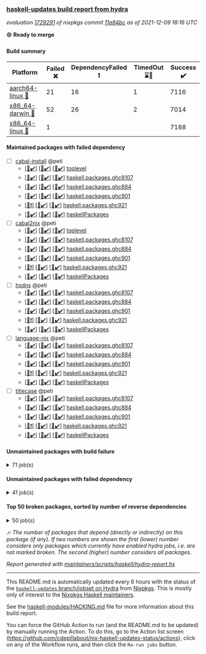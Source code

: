 ### [haskell-updates build report from hydra](https://hydra.nixos.org/jobset/nixpkgs/haskell-updates)
*evaluation [1729291](https://hydra.nixos.org/eval/1729291) of nixpkgs commit [11a84bc](https://github.com/NixOS/nixpkgs/commits/11a84bc3c4348dc36ebc1b2323efa68a76bbf280) as of 2021-12-09 18:16 UTC*

:green_circle: **Ready to merge**

#### Build summary

 | Platform | Failed :x: | DependencyFailed :heavy_exclamation_mark: | TimedOut :hourglass::no_entry_sign: | Success :heavy_check_mark: | 
 | --- | --- | --- | --- | --- | 
 | [aarch64-linux :iphone:](https://hydra.nixos.org/eval/1729291?filter=.aarch64-linux) | 21 | 16 | 1 | 7116 | 
 | [x86_64-darwin :apple:](https://hydra.nixos.org/eval/1729291?filter=.x86_64-darwin) | 52 | 26 | 2 | 7014 | 
 | [x86_64-linux :penguin:](https://hydra.nixos.org/eval/1729291?filter=.x86_64-linux) | 1 |  |  | 7188 | 
#### Maintained packages with failed dependency
- [ ] [cabal-install](https://hydra.nixos.org/eval/1729291?filter=cabal-install) @peti
  - [[:iphone::heavy_check_mark:]](https://hydra.nixos.org/build/160444227) [[:apple::heavy_check_mark:]](https://hydra.nixos.org/build/160448434) [[:penguin::heavy_check_mark:]](https://hydra.nixos.org/build/160441986) [toplevel](https://hydra.nixos.org/eval/1729291?filter=cabal-install)
  - [[:iphone::heavy_check_mark:]](https://hydra.nixos.org/build/160443778) [[:apple::heavy_check_mark:]](https://hydra.nixos.org/build/160454981) [[:penguin::heavy_check_mark:]](https://hydra.nixos.org/build/160440643) [haskell.packages.ghc8107](https://hydra.nixos.org/eval/1729291?filter=haskell.packages.ghc8107.cabal-install)
  - [[:iphone::heavy_check_mark:]](https://hydra.nixos.org/build/160443154) [[:apple::heavy_check_mark:]](https://hydra.nixos.org/build/160447881) [[:penguin::heavy_check_mark:]](https://hydra.nixos.org/build/160442234) [haskell.packages.ghc884](https://hydra.nixos.org/eval/1729291?filter=haskell.packages.ghc884.cabal-install)
  - [[:iphone::heavy_check_mark:]](https://hydra.nixos.org/build/160443457) [[:apple::heavy_check_mark:]](https://hydra.nixos.org/build/160445426) [[:penguin::heavy_check_mark:]](https://hydra.nixos.org/build/160442432) [haskell.packages.ghc901](https://hydra.nixos.org/eval/1729291?filter=haskell.packages.ghc901.cabal-install)
  - [[:iphone::heavy_exclamation_mark:]](https://hydra.nixos.org/build/160707752) [[:apple::heavy_check_mark:]](https://hydra.nixos.org/build/160707750) [[:penguin::heavy_check_mark:]](https://hydra.nixos.org/build/160707755) [haskell.packages.ghc921](https://hydra.nixos.org/eval/1729291?filter=haskell.packages.ghc921.cabal-install)
  - [[:iphone::heavy_check_mark:]](https://hydra.nixos.org/build/160444585) [[:apple::heavy_check_mark:]](https://hydra.nixos.org/build/160455144) [[:penguin::heavy_check_mark:]](https://hydra.nixos.org/build/160444219) [haskellPackages](https://hydra.nixos.org/eval/1729291?filter=haskellPackages.cabal-install)
- [ ] [cabal2nix](https://hydra.nixos.org/eval/1729291?filter=cabal2nix) @peti
  - [[:iphone::heavy_check_mark:]](https://hydra.nixos.org/build/160438568) [[:apple::heavy_check_mark:]](https://hydra.nixos.org/build/160444282) [[:penguin::heavy_check_mark:]](https://hydra.nixos.org/build/160445101) [toplevel](https://hydra.nixos.org/eval/1729291?filter=cabal2nix)
  - [[:iphone::heavy_check_mark:]](https://hydra.nixos.org/build/160440493) [[:apple::heavy_check_mark:]](https://hydra.nixos.org/build/160436674) [[:penguin::heavy_check_mark:]](https://hydra.nixos.org/build/160441731) [haskell.packages.ghc8107](https://hydra.nixos.org/eval/1729291?filter=haskell.packages.ghc8107.cabal2nix)
  - [[:iphone::heavy_check_mark:]](https://hydra.nixos.org/build/160441218) [[:apple::heavy_check_mark:]](https://hydra.nixos.org/build/160452691) [[:penguin::heavy_check_mark:]](https://hydra.nixos.org/build/160438618) [haskell.packages.ghc884](https://hydra.nixos.org/eval/1729291?filter=haskell.packages.ghc884.cabal2nix)
  - [[:iphone::heavy_check_mark:]](https://hydra.nixos.org/build/160445300) [[:apple::heavy_check_mark:]](https://hydra.nixos.org/build/160437440) [[:penguin::heavy_check_mark:]](https://hydra.nixos.org/build/160437811) [haskell.packages.ghc901](https://hydra.nixos.org/eval/1729291?filter=haskell.packages.ghc901.cabal2nix)
  - [[:iphone::heavy_exclamation_mark:]](https://hydra.nixos.org/build/160841326) [[:apple::heavy_check_mark:]](https://hydra.nixos.org/build/160841327) [[:penguin::heavy_check_mark:]](https://hydra.nixos.org/build/160841323) [haskell.packages.ghc921](https://hydra.nixos.org/eval/1729291?filter=haskell.packages.ghc921.cabal2nix)
  - [[:iphone::heavy_check_mark:]](https://hydra.nixos.org/build/160454851) [[:apple::heavy_check_mark:]](https://hydra.nixos.org/build/160452227) [[:penguin::heavy_check_mark:]](https://hydra.nixos.org/build/160444773) [haskellPackages](https://hydra.nixos.org/eval/1729291?filter=haskellPackages.cabal2nix)
- [ ] [hsdns](https://hydra.nixos.org/eval/1729291?filter=hsdns) @peti
  - [[:iphone::heavy_check_mark:]](https://hydra.nixos.org/build/160445928) [[:apple::heavy_check_mark:]](https://hydra.nixos.org/build/160447151) [[:penguin::heavy_check_mark:]](https://hydra.nixos.org/build/160452154) [haskell.packages.ghc8107](https://hydra.nixos.org/eval/1729291?filter=haskell.packages.ghc8107.hsdns)
  - [[:iphone::heavy_check_mark:]](https://hydra.nixos.org/build/160444002) [[:apple::heavy_check_mark:]](https://hydra.nixos.org/build/160445446) [[:penguin::heavy_check_mark:]](https://hydra.nixos.org/build/160448296) [haskell.packages.ghc884](https://hydra.nixos.org/eval/1729291?filter=haskell.packages.ghc884.hsdns)
  - [[:iphone::heavy_check_mark:]](https://hydra.nixos.org/build/160457080) [[:apple::heavy_check_mark:]](https://hydra.nixos.org/build/160453520) [[:penguin::heavy_check_mark:]](https://hydra.nixos.org/build/160440975) [haskell.packages.ghc901](https://hydra.nixos.org/eval/1729291?filter=haskell.packages.ghc901.hsdns)
  - [[:iphone::heavy_exclamation_mark:]](https://hydra.nixos.org/build/160450041) [[:apple::heavy_check_mark:]](https://hydra.nixos.org/build/160444127) [[:penguin::heavy_check_mark:]](https://hydra.nixos.org/build/160444167) [haskell.packages.ghc921](https://hydra.nixos.org/eval/1729291?filter=haskell.packages.ghc921.hsdns)
  - [[:iphone::heavy_check_mark:]](https://hydra.nixos.org/build/160453268) [[:apple::heavy_check_mark:]](https://hydra.nixos.org/build/160452760) [[:penguin::heavy_check_mark:]](https://hydra.nixos.org/build/160436298) [haskellPackages](https://hydra.nixos.org/eval/1729291?filter=haskellPackages.hsdns)
- [ ] [language-nix](https://hydra.nixos.org/eval/1729291?filter=language-nix) @peti
  - [[:iphone::heavy_check_mark:]](https://hydra.nixos.org/build/160444197) [[:apple::heavy_check_mark:]](https://hydra.nixos.org/build/160457132) [[:penguin::heavy_check_mark:]](https://hydra.nixos.org/build/160449953) [haskell.packages.ghc8107](https://hydra.nixos.org/eval/1729291?filter=haskell.packages.ghc8107.language-nix)
  - [[:iphone::heavy_check_mark:]](https://hydra.nixos.org/build/160443818) [[:apple::heavy_check_mark:]](https://hydra.nixos.org/build/160455351) [[:penguin::heavy_check_mark:]](https://hydra.nixos.org/build/160451798) [haskell.packages.ghc884](https://hydra.nixos.org/eval/1729291?filter=haskell.packages.ghc884.language-nix)
  - [[:iphone::heavy_check_mark:]](https://hydra.nixos.org/build/160442301) [[:apple::heavy_check_mark:]](https://hydra.nixos.org/build/160443330) [[:penguin::heavy_check_mark:]](https://hydra.nixos.org/build/160445084) [haskell.packages.ghc901](https://hydra.nixos.org/eval/1729291?filter=haskell.packages.ghc901.language-nix)
  - [[:iphone::heavy_exclamation_mark:]](https://hydra.nixos.org/build/160758059) [[:apple::heavy_check_mark:]](https://hydra.nixos.org/build/160758068) [[:penguin::heavy_check_mark:]](https://hydra.nixos.org/build/160758055) [haskell.packages.ghc921](https://hydra.nixos.org/eval/1729291?filter=haskell.packages.ghc921.language-nix)
  - [[:iphone::heavy_check_mark:]](https://hydra.nixos.org/build/160446289) [[:apple::heavy_check_mark:]](https://hydra.nixos.org/build/160435670) [[:penguin::heavy_check_mark:]](https://hydra.nixos.org/build/160445023) [haskellPackages](https://hydra.nixos.org/eval/1729291?filter=haskellPackages.language-nix)
- [ ] [titlecase](https://hydra.nixos.org/eval/1729291?filter=titlecase) @peti
  - [[:iphone::heavy_check_mark:]](https://hydra.nixos.org/build/160437766) [[:apple::heavy_check_mark:]](https://hydra.nixos.org/build/160436845) [[:penguin::heavy_check_mark:]](https://hydra.nixos.org/build/160453740) [haskell.packages.ghc8107](https://hydra.nixos.org/eval/1729291?filter=haskell.packages.ghc8107.titlecase)
  - [[:iphone::heavy_check_mark:]](https://hydra.nixos.org/build/160448969) [[:apple::heavy_check_mark:]](https://hydra.nixos.org/build/160446339) [[:penguin::heavy_check_mark:]](https://hydra.nixos.org/build/160439450) [haskell.packages.ghc884](https://hydra.nixos.org/eval/1729291?filter=haskell.packages.ghc884.titlecase)
  - [[:iphone::heavy_check_mark:]](https://hydra.nixos.org/build/160452446) [[:apple::heavy_check_mark:]](https://hydra.nixos.org/build/160439364) [[:penguin::heavy_check_mark:]](https://hydra.nixos.org/build/160446378) [haskell.packages.ghc901](https://hydra.nixos.org/eval/1729291?filter=haskell.packages.ghc901.titlecase)
  - [[:iphone::heavy_exclamation_mark:]](https://hydra.nixos.org/build/160453934) [[:apple::heavy_check_mark:]](https://hydra.nixos.org/build/160437434) [[:penguin::heavy_check_mark:]](https://hydra.nixos.org/build/160445155) [haskell.packages.ghc921](https://hydra.nixos.org/eval/1729291?filter=haskell.packages.ghc921.titlecase)
  - [[:iphone::heavy_check_mark:]](https://hydra.nixos.org/build/160449589) [[:apple::heavy_check_mark:]](https://hydra.nixos.org/build/160435610) [[:penguin::heavy_check_mark:]](https://hydra.nixos.org/build/160449551) [haskellPackages](https://hydra.nixos.org/eval/1729291?filter=haskellPackages.titlecase)
#### Unmaintained packages with build failure
<details><summary>71 job(s) </summary>

- [ ] [[:iphone::heavy_check_mark:]](https://hydra.nixos.org/build/160451695) [[:apple::x:]](https://hydra.nixos.org/build/160448405) [[:penguin::heavy_check_mark:]](https://hydra.nixos.org/build/160447370) [haskellPackages.sdp](https://hydra.nixos.org/eval/1729291?filter=haskellPackages.sdp)  :arrow_heading_up: 9 | 9
- [ ] [[:iphone::heavy_check_mark:]](https://hydra.nixos.org/build/160444791) [[:apple::x:]](https://hydra.nixos.org/build/160439292) [[:penguin::heavy_check_mark:]](https://hydra.nixos.org/build/160437498) [haskellPackages.thyme](https://hydra.nixos.org/eval/1729291?filter=haskellPackages.thyme)  :arrow_heading_up: 6 | 15
- [ ] [[:iphone::x:]](https://hydra.nixos.org/build/160452801) [[:apple::heavy_check_mark:]](https://hydra.nixos.org/build/160439013) [[:penguin::heavy_check_mark:]](https://hydra.nixos.org/build/160436279) [haskellPackages.libBF](https://hydra.nixos.org/eval/1729291?filter=haskellPackages.libBF)  :arrow_heading_up: 4 | 20
- [ ] [[:iphone::heavy_check_mark:]](https://hydra.nixos.org/build/160973361) [[:apple::x:]](https://hydra.nixos.org/build/160972042) [[:penguin::heavy_check_mark:]](https://hydra.nixos.org/build/160971534) [haskellPackages.exinst](https://hydra.nixos.org/eval/1729291?filter=haskellPackages.exinst)  :arrow_heading_up: 4 | 6
- [ ] [[:iphone::heavy_check_mark:]](https://hydra.nixos.org/build/160973428) [[:apple::x:]](https://hydra.nixos.org/build/160971657) [[:penguin::heavy_check_mark:]](https://hydra.nixos.org/build/160970874) [haskellPackages.nri-observability](https://hydra.nixos.org/eval/1729291?filter=haskellPackages.nri-observability)  :arrow_heading_up: 3 | 5
- [ ] [[:iphone::x:]](https://hydra.nixos.org/build/160455616) [[:apple::heavy_check_mark:]](https://hydra.nixos.org/build/160449645) [[:penguin::heavy_check_mark:]](https://hydra.nixos.org/build/160439430) [haskellPackages.ptr-poker](https://hydra.nixos.org/eval/1729291?filter=haskellPackages.ptr-poker)  :arrow_heading_up: 3 | 4
- [ ] [[:iphone::x:]](https://hydra.nixos.org/build/160448126) [[:apple::heavy_check_mark:]](https://hydra.nixos.org/build/160451711) [[:penguin::heavy_check_mark:]](https://hydra.nixos.org/build/160444202) [haskellPackages.long-double](https://hydra.nixos.org/eval/1729291?filter=haskellPackages.long-double)  :arrow_heading_up: 2 | 2
- [ ] [[:iphone::x:]](https://hydra.nixos.org/build/160457155) [[:apple::heavy_check_mark:]](https://hydra.nixos.org/build/160447471) [[:penguin::heavy_check_mark:]](https://hydra.nixos.org/build/160453021) [haskellPackages.OrderedBits](https://hydra.nixos.org/eval/1729291?filter=haskellPackages.OrderedBits)  :arrow_heading_up: 1 | 36
- [ ] [[:iphone::x:]](https://hydra.nixos.org/build/160971658) [[:apple::heavy_check_mark:]](https://hydra.nixos.org/build/160971637) [[:penguin::heavy_check_mark:]](https://hydra.nixos.org/build/160970813) [haskellPackages.type-natural](https://hydra.nixos.org/eval/1729291?filter=haskellPackages.type-natural)  :arrow_heading_up: 1 | 4
- [ ] [[:iphone::x:]](https://hydra.nixos.org/build/160442462) [[:apple::x:]](https://hydra.nixos.org/build/160443828) [[:penguin::heavy_check_mark:]](https://hydra.nixos.org/build/160443528) [haskellPackages.easytensor](https://hydra.nixos.org/eval/1729291?filter=haskellPackages.easytensor)  :arrow_heading_up: 1 | 1
- [ ] [[:iphone::heavy_check_mark:]](https://hydra.nixos.org/build/160438523) [[:apple::x:]](https://hydra.nixos.org/build/160452506) [[:penguin::heavy_check_mark:]](https://hydra.nixos.org/build/160436678) [haskellPackages.gi-gdkx11](https://hydra.nixos.org/eval/1729291?filter=haskellPackages.gi-gdkx11)  :arrow_heading_up: 1 | 1
- [ ] [[:iphone::heavy_check_mark:]](https://hydra.nixos.org/build/160448163) [[:apple::x:]](https://hydra.nixos.org/build/160437057) [[:penguin::heavy_check_mark:]](https://hydra.nixos.org/build/160452899) [haskellPackages.keep-alive](https://hydra.nixos.org/eval/1729291?filter=haskellPackages.keep-alive)  :arrow_heading_up: 1 | 1
- [ ] [[:iphone::heavy_check_mark:]](https://hydra.nixos.org/build/160453043) [[:apple::x:]](https://hydra.nixos.org/build/160449027) [[:penguin::heavy_check_mark:]](https://hydra.nixos.org/build/160446913) [haskellPackages.loc](https://hydra.nixos.org/eval/1729291?filter=haskellPackages.loc)  :arrow_heading_up: 1 | 1
- [ ] [[:iphone::x:]](https://hydra.nixos.org/build/160453257) [[:apple::heavy_check_mark:]](https://hydra.nixos.org/build/160447564) [[:penguin::heavy_check_mark:]](https://hydra.nixos.org/build/160451962) [haskellPackages.nlopt-haskell](https://hydra.nixos.org/eval/1729291?filter=haskellPackages.nlopt-haskell)  :arrow_heading_up: 1 | 1
- [ ] [[:iphone::heavy_check_mark:]](https://hydra.nixos.org/build/160454504) [[:apple::x:]](https://hydra.nixos.org/build/160443398) [[:penguin::heavy_check_mark:]](https://hydra.nixos.org/build/160436651) [haskellPackages.opencv](https://hydra.nixos.org/eval/1729291?filter=haskellPackages.opencv)  :arrow_heading_up: 1 | 1
- [ ] [[:iphone::x:]](https://hydra.nixos.org/build/160448013) [[:apple::heavy_check_mark:]](https://hydra.nixos.org/build/160438602) [[:penguin::heavy_check_mark:]](https://hydra.nixos.org/build/160449591) [haskellPackages.unicode-properties](https://hydra.nixos.org/eval/1729291?filter=haskellPackages.unicode-properties)  :arrow_heading_up: 1 | 1
- [ ] [[:iphone::x:]](https://hydra.nixos.org/build/160442826) [[:apple::heavy_check_mark:]](https://hydra.nixos.org/build/160451470) [[:penguin::heavy_check_mark:]](https://hydra.nixos.org/build/160440611) [haskellPackages.accelerate-llvm](https://hydra.nixos.org/eval/1729291?filter=haskellPackages.accelerate-llvm)  :arrow_heading_up: 0 | 8
- [ ] [[:iphone::x:]](https://hydra.nixos.org/build/160437233) [[:apple::heavy_check_mark:]](https://hydra.nixos.org/build/160455941) [[:penguin::heavy_check_mark:]](https://hydra.nixos.org/build/160449533) [haskellPackages.freetype2](https://hydra.nixos.org/eval/1729291?filter=haskellPackages.freetype2)  :arrow_heading_up: 0 | 7
- [ ] [[:iphone::heavy_check_mark:]](https://hydra.nixos.org/build/160452587) [[:apple::x:]](https://hydra.nixos.org/build/160439015) [[:penguin::heavy_check_mark:]](https://hydra.nixos.org/build/160441762) [haskellPackages.pipes-zlib](https://hydra.nixos.org/eval/1729291?filter=haskellPackages.pipes-zlib)  :arrow_heading_up: 0 | 6
- [ ] [[:iphone::heavy_check_mark:]](https://hydra.nixos.org/build/160450166) [[:apple::x:]](https://hydra.nixos.org/build/160442283) [[:penguin::heavy_check_mark:]](https://hydra.nixos.org/build/160453763) [haskellPackages.hmidi](https://hydra.nixos.org/eval/1729291?filter=haskellPackages.hmidi)  :arrow_heading_up: 0 | 4
- [ ] [[:iphone::heavy_check_mark:]](https://hydra.nixos.org/build/160450300) [[:apple::x:]](https://hydra.nixos.org/build/160437505) [[:penguin::heavy_check_mark:]](https://hydra.nixos.org/build/160446616) [haskellPackages.zip](https://hydra.nixos.org/eval/1729291?filter=haskellPackages.zip)  :arrow_heading_up: 0 | 4
- [ ] [[:iphone::x:]](https://hydra.nixos.org/build/160448165) [[:apple::heavy_check_mark:]](https://hydra.nixos.org/build/160453018) [[:penguin::heavy_check_mark:]](https://hydra.nixos.org/build/160436100) [haskellPackages.cdar-mBound](https://hydra.nixos.org/eval/1729291?filter=haskellPackages.cdar-mBound)  :arrow_heading_up: 0 | 2
- [ ] [[:iphone::heavy_check_mark:]](https://hydra.nixos.org/build/160451484) [[:apple::x:]](https://hydra.nixos.org/build/160456974) [[:penguin::heavy_check_mark:]](https://hydra.nixos.org/build/160456354) [haskellPackages.posix-socket](https://hydra.nixos.org/eval/1729291?filter=haskellPackages.posix-socket)  :arrow_heading_up: 0 | 2
- [ ] [[:iphone::x:]](https://hydra.nixos.org/build/160971804) [[:apple::heavy_check_mark:]](https://hydra.nixos.org/build/160971580) [[:penguin::heavy_check_mark:]](https://hydra.nixos.org/build/160971522) [haskellPackages.quic](https://hydra.nixos.org/eval/1729291?filter=haskellPackages.quic)  :arrow_heading_up: 0 | 2
- [ ] [[:iphone::x:]](https://hydra.nixos.org/build/161095851) [[:apple::x:]](https://hydra.nixos.org/build/161095777) [[:penguin::x:]](https://hydra.nixos.org/build/161095845) [haskellPackages.aeson-value-parser](https://hydra.nixos.org/eval/1729291?filter=haskellPackages.aeson-value-parser)  :arrow_heading_up: 0 | 1
- [ ] [[:iphone::heavy_check_mark:]](https://hydra.nixos.org/build/160972686) [[:apple::x:]](https://hydra.nixos.org/build/160971892) [[:penguin::heavy_check_mark:]](https://hydra.nixos.org/build/160971911) [haskellPackages.hamid](https://hydra.nixos.org/eval/1729291?filter=haskellPackages.hamid)  :arrow_heading_up: 0 | 1
- [ ] [[:iphone::heavy_check_mark:]](https://hydra.nixos.org/build/160452849) [[:apple::x:]](https://hydra.nixos.org/build/160454160) [[:penguin::heavy_check_mark:]](https://hydra.nixos.org/build/160440199) [haskellPackages.hmatrix-morpheus](https://hydra.nixos.org/eval/1729291?filter=haskellPackages.hmatrix-morpheus)  :arrow_heading_up: 0 | 1
- [ ] [[:iphone::heavy_check_mark:]](https://hydra.nixos.org/build/160442877) [[:apple::x:]](https://hydra.nixos.org/build/160452654) [[:penguin::heavy_check_mark:]](https://hydra.nixos.org/build/160445961) [haskellPackages.huckleberry](https://hydra.nixos.org/eval/1729291?filter=haskellPackages.huckleberry)  :arrow_heading_up: 0 | 1
- [ ] [[:iphone::x:]](https://hydra.nixos.org/build/160456686) [[:apple::heavy_check_mark:]](https://hydra.nixos.org/build/160440055) [[:penguin::heavy_check_mark:]](https://hydra.nixos.org/build/160447009) [haskellPackages.picosat](https://hydra.nixos.org/eval/1729291?filter=haskellPackages.picosat)  :arrow_heading_up: 0 | 1
- [ ] [[:iphone::heavy_check_mark:]](https://hydra.nixos.org/build/160435978) [[:apple::x:]](https://hydra.nixos.org/build/160456659) [[:penguin::heavy_check_mark:]](https://hydra.nixos.org/build/160455939) [haskellPackages.select](https://hydra.nixos.org/eval/1729291?filter=haskellPackages.select)  :arrow_heading_up: 0 | 1
- [ ] [[:iphone::heavy_check_mark:]](https://hydra.nixos.org/build/160443384) [[:apple::x:]](https://hydra.nixos.org/build/160454943) [[:penguin::heavy_check_mark:]](https://hydra.nixos.org/build/160455133) [haskellPackages.sysinfo](https://hydra.nixos.org/eval/1729291?filter=haskellPackages.sysinfo)  :arrow_heading_up: 0 | 1
- [ ] [[:iphone::heavy_check_mark:]](https://hydra.nixos.org/build/160436031) [[:apple::x:]](https://hydra.nixos.org/build/160453326) [[:penguin::heavy_check_mark:]](https://hydra.nixos.org/build/160451749) [haskellPackages.FractalArt](https://hydra.nixos.org/eval/1729291?filter=haskellPackages.FractalArt) 
- [ ] [[:iphone::x:]](https://hydra.nixos.org/build/160456993) [[:apple::heavy_check_mark:]](https://hydra.nixos.org/build/160445303) [[:penguin::heavy_check_mark:]](https://hydra.nixos.org/build/160444768) [haskellPackages.HsASA](https://hydra.nixos.org/eval/1729291?filter=haskellPackages.HsASA) 
- [ ] [[:iphone::heavy_check_mark:]](https://hydra.nixos.org/build/160438632) [[:apple::x:]](https://hydra.nixos.org/build/160447656) [[:penguin::heavy_check_mark:]](https://hydra.nixos.org/build/160454633) [haskellPackages.chiphunk](https://hydra.nixos.org/eval/1729291?filter=haskellPackages.chiphunk) 
- [ ] [[:iphone::heavy_check_mark:]](https://hydra.nixos.org/build/160447613) [[:apple::x:]](https://hydra.nixos.org/build/160436808) [[:penguin::heavy_check_mark:]](https://hydra.nixos.org/build/160452859) [haskellPackages.discount](https://hydra.nixos.org/eval/1729291?filter=haskellPackages.discount) 
- [ ] [[:iphone::heavy_check_mark:]](https://hydra.nixos.org/build/160444436) [[:apple::x:]](https://hydra.nixos.org/build/160448564) [[:penguin::heavy_check_mark:]](https://hydra.nixos.org/build/160450470) [haskellPackages.diskhash](https://hydra.nixos.org/eval/1729291?filter=haskellPackages.diskhash) 
- [ ] [[:iphone::heavy_check_mark:]](https://hydra.nixos.org/build/160441221) [[:apple::x:]](https://hydra.nixos.org/build/160440137) [[:penguin::heavy_check_mark:]](https://hydra.nixos.org/build/160448867) [haskellPackages.epub-tools](https://hydra.nixos.org/eval/1729291?filter=haskellPackages.epub-tools) 
- [ ] [[:iphone::heavy_check_mark:]](https://hydra.nixos.org/build/160438289) [[:apple::x:]](https://hydra.nixos.org/build/160448937) [[:penguin::heavy_check_mark:]](https://hydra.nixos.org/build/160438105) [haskellPackages.float128](https://hydra.nixos.org/eval/1729291?filter=haskellPackages.float128) 
- [ ] [[:iphone::heavy_check_mark:]](https://hydra.nixos.org/build/160439808) [[:apple::x:]](https://hydra.nixos.org/build/160445636) [[:penguin::heavy_check_mark:]](https://hydra.nixos.org/build/160443664) [haskellPackages.gerrit](https://hydra.nixos.org/eval/1729291?filter=haskellPackages.gerrit) 
- [ ] [[:iphone::x:]](https://hydra.nixos.org/build/160440618) [[:penguin::heavy_check_mark:]](https://hydra.nixos.org/build/160445846) [haskellPackages.gnome-keyring](https://hydra.nixos.org/eval/1729291?filter=haskellPackages.gnome-keyring) 
- [ ] [[:iphone::heavy_check_mark:]](https://hydra.nixos.org/build/160449112) [[:apple::x:]](https://hydra.nixos.org/build/160449979) [[:penguin::heavy_check_mark:]](https://hydra.nixos.org/build/160450713) [haskellPackages.gtk-traymanager](https://hydra.nixos.org/eval/1729291?filter=haskellPackages.gtk-traymanager) 
- [ ] [[:iphone::heavy_check_mark:]](https://hydra.nixos.org/build/160439838) [[:apple::x:]](https://hydra.nixos.org/build/160441480) [[:penguin::heavy_check_mark:]](https://hydra.nixos.org/build/160444226) [haskellPackages.hid](https://hydra.nixos.org/eval/1729291?filter=haskellPackages.hid) 
- [ ] [[:iphone::heavy_check_mark:]](https://hydra.nixos.org/build/160973412) [[:apple::x:]](https://hydra.nixos.org/build/160971569) [[:penguin::heavy_check_mark:]](https://hydra.nixos.org/build/160971813) [haskellPackages.highlight](https://hydra.nixos.org/eval/1729291?filter=haskellPackages.highlight) 
- [ ] [[:iphone::heavy_check_mark:]](https://hydra.nixos.org/build/160441619) [[:apple::x:]](https://hydra.nixos.org/build/160444541) [[:penguin::heavy_check_mark:]](https://hydra.nixos.org/build/160440624) [haskellPackages.hinotify-conduit](https://hydra.nixos.org/eval/1729291?filter=haskellPackages.hinotify-conduit) 
- [ ] [[:iphone::heavy_check_mark:]](https://hydra.nixos.org/build/160451232) [[:apple::x:]](https://hydra.nixos.org/build/160451496) [[:penguin::heavy_check_mark:]](https://hydra.nixos.org/build/160441987) [haskellPackages.hls-rename-plugin](https://hydra.nixos.org/eval/1729291?filter=haskellPackages.hls-rename-plugin) 
- [ ] [[:iphone::x:]](https://hydra.nixos.org/build/160451239) [[:apple::heavy_check_mark:]](https://hydra.nixos.org/build/160440971) [[:penguin::heavy_check_mark:]](https://hydra.nixos.org/build/160443365) [haskellPackages.hq](https://hydra.nixos.org/eval/1729291?filter=haskellPackages.hq) 
- [ ] [[:iphone::heavy_check_mark:]](https://hydra.nixos.org/build/160450474) [[:apple::x:]](https://hydra.nixos.org/build/160455565) [[:penguin::heavy_check_mark:]](https://hydra.nixos.org/build/160439732) [haskellPackages.hs](https://hydra.nixos.org/eval/1729291?filter=haskellPackages.hs) 
- [ ] [[:iphone::heavy_check_mark:]](https://hydra.nixos.org/build/160450547) [[:apple::x:]](https://hydra.nixos.org/build/160444061) [[:penguin::heavy_check_mark:]](https://hydra.nixos.org/build/160447603) [haskellPackages.hsshellscript](https://hydra.nixos.org/eval/1729291?filter=haskellPackages.hsshellscript) 
- [ ] [[:iphone::heavy_check_mark:]](https://hydra.nixos.org/build/160451772) [[:apple::x:]](https://hydra.nixos.org/build/160442259) [[:penguin::heavy_check_mark:]](https://hydra.nixos.org/build/160443901) [haskellPackages.hssourceinfo](https://hydra.nixos.org/eval/1729291?filter=haskellPackages.hssourceinfo) 
- [ ] [[:iphone::heavy_check_mark:]](https://hydra.nixos.org/build/160448910) [[:apple::x:]](https://hydra.nixos.org/build/160451478) [[:penguin::heavy_check_mark:]](https://hydra.nixos.org/build/160443827) [haskellPackages.ipcvar](https://hydra.nixos.org/eval/1729291?filter=haskellPackages.ipcvar) 
- [ ] [[:iphone::heavy_check_mark:]](https://hydra.nixos.org/build/160454018) [[:apple::x:]](https://hydra.nixos.org/build/160437642) [[:penguin::heavy_check_mark:]](https://hydra.nixos.org/build/160440164) [haskellPackages.linux-framebuffer](https://hydra.nixos.org/eval/1729291?filter=haskellPackages.linux-framebuffer) 
- [ ] [[:iphone::heavy_check_mark:]](https://hydra.nixos.org/build/160453936) [[:apple::x:]](https://hydra.nixos.org/build/160437185) [[:penguin::heavy_check_mark:]](https://hydra.nixos.org/build/160445738) [haskellPackages.mediawiki2latex](https://hydra.nixos.org/eval/1729291?filter=haskellPackages.mediawiki2latex) 
- [ ] [[:iphone::heavy_check_mark:]](https://hydra.nixos.org/build/160438718) [[:apple::x:]](https://hydra.nixos.org/build/160445709) [[:penguin::heavy_check_mark:]](https://hydra.nixos.org/build/160441864) [haskellPackages.mercury-api](https://hydra.nixos.org/eval/1729291?filter=haskellPackages.mercury-api) 
- [ ] [[:iphone::heavy_check_mark:]](https://hydra.nixos.org/build/160443304) [[:apple::x:]](https://hydra.nixos.org/build/160440381) [[:penguin::heavy_check_mark:]](https://hydra.nixos.org/build/160440929) [haskellPackages.nano-cryptr](https://hydra.nixos.org/eval/1729291?filter=haskellPackages.nano-cryptr) 
- [ ] [[:iphone::heavy_check_mark:]](https://hydra.nixos.org/build/160972428) [[:apple::x:]](https://hydra.nixos.org/build/160973088) [[:penguin::heavy_check_mark:]](https://hydra.nixos.org/build/160971512) [haskellPackages.persistent-pagination](https://hydra.nixos.org/eval/1729291?filter=haskellPackages.persistent-pagination) 
- [ ] [[:iphone::heavy_check_mark:]](https://hydra.nixos.org/build/160455022) [[:apple::x:]](https://hydra.nixos.org/build/160441458) [[:penguin::heavy_check_mark:]](https://hydra.nixos.org/build/160444285) [haskellPackages.ping-wrapper](https://hydra.nixos.org/eval/1729291?filter=haskellPackages.ping-wrapper) 
- [ ] [[:iphone::x:]](https://hydra.nixos.org/build/160450731) [[:apple::heavy_check_mark:]](https://hydra.nixos.org/build/160437435) [[:penguin::heavy_check_mark:]](https://hydra.nixos.org/build/160437024) [haskellPackages.poker](https://hydra.nixos.org/eval/1729291?filter=haskellPackages.poker) 
- [ ] [[:iphone::heavy_check_mark:]](https://hydra.nixos.org/build/160442276) [[:apple::x:]](https://hydra.nixos.org/build/160446379) [[:penguin::heavy_check_mark:]](https://hydra.nixos.org/build/160451067) [haskellPackages.posix-timer](https://hydra.nixos.org/eval/1729291?filter=haskellPackages.posix-timer) 
- [ ] [[:iphone::heavy_check_mark:]](https://hydra.nixos.org/build/160443661) [[:apple::x:]](https://hydra.nixos.org/build/160444992) [[:penguin::heavy_check_mark:]](https://hydra.nixos.org/build/160440496) [haskellPackages.procex](https://hydra.nixos.org/eval/1729291?filter=haskellPackages.procex) 
- [ ] [[:iphone::heavy_check_mark:]](https://hydra.nixos.org/build/160444963) [[:apple::x:]](https://hydra.nixos.org/build/160439713) [[:penguin::heavy_check_mark:]](https://hydra.nixos.org/build/160443288) [haskellPackages.pthread](https://hydra.nixos.org/eval/1729291?filter=haskellPackages.pthread) 
- [ ] [[:iphone::x:]](https://hydra.nixos.org/build/160447596) [[:apple::heavy_check_mark:]](https://hydra.nixos.org/build/160447064) [[:penguin::heavy_check_mark:]](https://hydra.nixos.org/build/160447489) [haskellPackages.risc386](https://hydra.nixos.org/eval/1729291?filter=haskellPackages.risc386) 
- [ ] [[:iphone::heavy_check_mark:]](https://hydra.nixos.org/build/160972554) [[:apple::x:]](https://hydra.nixos.org/build/160971458) [[:penguin::heavy_check_mark:]](https://hydra.nixos.org/build/160972175) [haskellPackages.sandwich-webdriver](https://hydra.nixos.org/eval/1729291?filter=haskellPackages.sandwich-webdriver) 
- [ ] [[:iphone::heavy_check_mark:]](https://hydra.nixos.org/build/160446213) [[:apple::x:]](https://hydra.nixos.org/build/160451176) [[:penguin::heavy_check_mark:]](https://hydra.nixos.org/build/160451399) [haskellPackages.sfml-audio](https://hydra.nixos.org/eval/1729291?filter=haskellPackages.sfml-audio) 
- [ ] [[:iphone::heavy_check_mark:]](https://hydra.nixos.org/build/160440396) [[:apple::x:]](https://hydra.nixos.org/build/160442649) [[:penguin::heavy_check_mark:]](https://hydra.nixos.org/build/160442404) [haskellPackages.shared-memory](https://hydra.nixos.org/eval/1729291?filter=haskellPackages.shared-memory) 
- [ ] [[:iphone::heavy_check_mark:]](https://hydra.nixos.org/build/160455056) [[:apple::x:]](https://hydra.nixos.org/build/160449657) [[:penguin::heavy_check_mark:]](https://hydra.nixos.org/build/160437421) [haskellPackages.tailfile-hinotify](https://hydra.nixos.org/eval/1729291?filter=haskellPackages.tailfile-hinotify) 
- [ ] [[:iphone::x:]](https://hydra.nixos.org/build/160440331) [[:apple::heavy_check_mark:]](https://hydra.nixos.org/build/160446697) [[:penguin::heavy_check_mark:]](https://hydra.nixos.org/build/160445012) [haskellPackages.wiringPi](https://hydra.nixos.org/eval/1729291?filter=haskellPackages.wiringPi) 
- [ ] [[:iphone::x:]](https://hydra.nixos.org/build/160446040) [[:apple::heavy_check_mark:]](https://hydra.nixos.org/build/160441343) [[:penguin::heavy_check_mark:]](https://hydra.nixos.org/build/160435780) [haskellPackages.x86-64bit](https://hydra.nixos.org/eval/1729291?filter=haskellPackages.x86-64bit) 
- [ ] [[:iphone::heavy_check_mark:]](https://hydra.nixos.org/build/160450612) [[:apple::x:]](https://hydra.nixos.org/build/160449704) [[:penguin::heavy_check_mark:]](https://hydra.nixos.org/build/160441783) [haskellPackages.xmonad-utils](https://hydra.nixos.org/eval/1729291?filter=haskellPackages.xmonad-utils) 
- [ ] [[:iphone::heavy_check_mark:]](https://hydra.nixos.org/build/160449244) [[:apple::x:]](https://hydra.nixos.org/build/160451183) [[:penguin::heavy_check_mark:]](https://hydra.nixos.org/build/160439938) [haskellPackages.yoga](https://hydra.nixos.org/eval/1729291?filter=haskellPackages.yoga) 
- [ ] [[:iphone::heavy_check_mark:]](https://hydra.nixos.org/build/160440711) [[:apple::x:]](https://hydra.nixos.org/build/160454637) [[:penguin::heavy_check_mark:]](https://hydra.nixos.org/build/160441299) [haskellPackages.zot](https://hydra.nixos.org/eval/1729291?filter=haskellPackages.zot) 
- [ ] [[:iphone::heavy_check_mark:]](https://hydra.nixos.org/build/160439908) [[:apple::x:]](https://hydra.nixos.org/build/160436448) [[:penguin::heavy_check_mark:]](https://hydra.nixos.org/build/160453468) [haskellPackages.zxcvbn-c](https://hydra.nixos.org/eval/1729291?filter=haskellPackages.zxcvbn-c) 
</details>

#### Unmaintained packages with failed dependency
<details><summary>41 job(s) </summary>

- [ ] [[:iphone::heavy_exclamation_mark:]](https://hydra.nixos.org/build/160436901) [[:apple::heavy_check_mark:]](https://hydra.nixos.org/build/160437166) [[:penguin::heavy_check_mark:]](https://hydra.nixos.org/build/160443953) [haskellPackages.jsonifier](https://hydra.nixos.org/eval/1729291?filter=haskellPackages.jsonifier)  :arrow_heading_up: 2 | 2
- [ ] [[:iphone::heavy_check_mark:]](https://hydra.nixos.org/build/160453873) [[:apple::heavy_exclamation_mark:]](https://hydra.nixos.org/build/160450312) [[:penguin::heavy_check_mark:]](https://hydra.nixos.org/build/160453718) [haskellPackages.sdp-io](https://hydra.nixos.org/eval/1729291?filter=haskellPackages.sdp-io)  :arrow_heading_up: 2 | 2
- [ ] [[:iphone::heavy_check_mark:]](https://hydra.nixos.org/build/160972987) [[:apple::heavy_exclamation_mark:]](https://hydra.nixos.org/build/160970971) [[:penguin::heavy_check_mark:]](https://hydra.nixos.org/build/160971931) [haskellPackages.nri-redis](https://hydra.nixos.org/eval/1729291?filter=haskellPackages.nri-redis)  :arrow_heading_up: 1 | 1
- [ ] [[:iphone::heavy_exclamation_mark:]](https://hydra.nixos.org/build/160970827) [[:apple::heavy_check_mark:]](https://hydra.nixos.org/build/160972127) [[:penguin::heavy_check_mark:]](https://hydra.nixos.org/build/160973451) [haskellPackages.opentelemetry-extra](https://hydra.nixos.org/eval/1729291?filter=haskellPackages.opentelemetry-extra)  :arrow_heading_up: 1 | 1
- [ ] [[:iphone::heavy_check_mark:]](https://hydra.nixos.org/build/160449600) [[:apple::heavy_exclamation_mark:]](https://hydra.nixos.org/build/160441477) [[:penguin::heavy_check_mark:]](https://hydra.nixos.org/build/160448101) [haskellPackages.orgmode-parse](https://hydra.nixos.org/eval/1729291?filter=haskellPackages.orgmode-parse)  :arrow_heading_up: 1 | 1
- [ ] [[:iphone::heavy_check_mark:]](https://hydra.nixos.org/build/160450576) [[:apple::heavy_exclamation_mark:]](https://hydra.nixos.org/build/160451169) [[:penguin::heavy_check_mark:]](https://hydra.nixos.org/build/160444440) [haskellPackages.sdp-hashable](https://hydra.nixos.org/eval/1729291?filter=haskellPackages.sdp-hashable)  :arrow_heading_up: 1 | 1
- [ ] [[:iphone::heavy_exclamation_mark:]](https://hydra.nixos.org/build/160970768) [[:apple::heavy_check_mark:]](https://hydra.nixos.org/build/160971713) [[:penguin::heavy_check_mark:]](https://hydra.nixos.org/build/160970939) [haskellPackages.PrimitiveArray](https://hydra.nixos.org/eval/1729291?filter=haskellPackages.PrimitiveArray)  :arrow_heading_up: 0 | 35
- [ ] [[:iphone::heavy_exclamation_mark:]](https://hydra.nixos.org/build/160971679) [[:apple::heavy_check_mark:]](https://hydra.nixos.org/build/160971147) [[:penguin::heavy_check_mark:]](https://hydra.nixos.org/build/160973465) [haskellPackages.sized](https://hydra.nixos.org/eval/1729291?filter=haskellPackages.sized)  :arrow_heading_up: 0 | 2
- [ ] [[:iphone::heavy_check_mark:]](https://hydra.nixos.org/build/160972398) [[:apple::heavy_exclamation_mark:]](https://hydra.nixos.org/build/160972830) [[:penguin::heavy_check_mark:]](https://hydra.nixos.org/build/160971399) [haskellPackages.keenser](https://hydra.nixos.org/eval/1729291?filter=haskellPackages.keenser)  :arrow_heading_up: 0 | 1
- [ ] [[:iphone::heavy_check_mark:]](https://hydra.nixos.org/build/160972215) [[:apple::heavy_exclamation_mark:]](https://hydra.nixos.org/build/160970836) [[:penguin::heavy_check_mark:]](https://hydra.nixos.org/build/160973222) [haskellPackages.antiope-es](https://hydra.nixos.org/eval/1729291?filter=haskellPackages.antiope-es) 
- [ ] [cabal2nix-unstable](https://hydra.nixos.org/eval/1729291?filter=cabal2nix-unstable) 
  - [[:iphone::heavy_check_mark:]](https://hydra.nixos.org/build/160452699) [[:apple::heavy_check_mark:]](https://hydra.nixos.org/build/160437100) [[:penguin::heavy_check_mark:]](https://hydra.nixos.org/build/160441868) [haskell.packages.ghc8107](https://hydra.nixos.org/eval/1729291?filter=haskell.packages.ghc8107.cabal2nix-unstable)
  - [[:iphone::heavy_check_mark:]](https://hydra.nixos.org/build/160453573) [[:apple::heavy_check_mark:]](https://hydra.nixos.org/build/160449416) [[:penguin::heavy_check_mark:]](https://hydra.nixos.org/build/160454401) [haskell.packages.ghc884](https://hydra.nixos.org/eval/1729291?filter=haskell.packages.ghc884.cabal2nix-unstable)
  - [[:iphone::heavy_check_mark:]](https://hydra.nixos.org/build/160448294) [[:apple::heavy_check_mark:]](https://hydra.nixos.org/build/160447649) [[:penguin::heavy_check_mark:]](https://hydra.nixos.org/build/160447435) [haskell.packages.ghc901](https://hydra.nixos.org/eval/1729291?filter=haskell.packages.ghc901.cabal2nix-unstable)
  - [[:iphone::heavy_exclamation_mark:]](https://hydra.nixos.org/build/160841330) [[:apple::heavy_check_mark:]](https://hydra.nixos.org/build/160841325) [[:penguin::heavy_check_mark:]](https://hydra.nixos.org/build/160841329) [haskell.packages.ghc921](https://hydra.nixos.org/eval/1729291?filter=haskell.packages.ghc921.cabal2nix-unstable)
  - [[:iphone::heavy_check_mark:]](https://hydra.nixos.org/build/160437369) [[:apple::heavy_check_mark:]](https://hydra.nixos.org/build/160442147) [[:penguin::heavy_check_mark:]](https://hydra.nixos.org/build/160450927) [haskellPackages](https://hydra.nixos.org/eval/1729291?filter=haskellPackages.cabal2nix-unstable)
- [ ] [[:iphone::heavy_exclamation_mark:]](https://hydra.nixos.org/build/160450414) [[:apple::heavy_exclamation_mark:]](https://hydra.nixos.org/build/160442758) [[:penguin::heavy_check_mark:]](https://hydra.nixos.org/build/160438574) [haskellPackages.easytensor-vulkan](https://hydra.nixos.org/eval/1729291?filter=haskellPackages.easytensor-vulkan) 
- [ ] [[:iphone::heavy_check_mark:]](https://hydra.nixos.org/build/160971886) [[:apple::heavy_exclamation_mark:]](https://hydra.nixos.org/build/160972100) [[:penguin::heavy_check_mark:]](https://hydra.nixos.org/build/160970846) [haskellPackages.exinst-aeson](https://hydra.nixos.org/eval/1729291?filter=haskellPackages.exinst-aeson) 
- [ ] [[:iphone::heavy_check_mark:]](https://hydra.nixos.org/build/160971656) [[:apple::heavy_exclamation_mark:]](https://hydra.nixos.org/build/160971833) [[:penguin::heavy_check_mark:]](https://hydra.nixos.org/build/160972436) [haskellPackages.exinst-bytes](https://hydra.nixos.org/eval/1729291?filter=haskellPackages.exinst-bytes) 
- [ ] [[:iphone::heavy_check_mark:]](https://hydra.nixos.org/build/160971831) [[:apple::heavy_exclamation_mark:]](https://hydra.nixos.org/build/160971922) [[:penguin::heavy_check_mark:]](https://hydra.nixos.org/build/160972416) [haskellPackages.exinst-cereal](https://hydra.nixos.org/eval/1729291?filter=haskellPackages.exinst-cereal) 
- [ ] [[:iphone::heavy_check_mark:]](https://hydra.nixos.org/build/160971186) [[:apple::heavy_exclamation_mark:]](https://hydra.nixos.org/build/160971708) [[:penguin::heavy_check_mark:]](https://hydra.nixos.org/build/160973023) [haskellPackages.exinst-serialise](https://hydra.nixos.org/eval/1729291?filter=haskellPackages.exinst-serialise) 
- [ ] [[:iphone::heavy_check_mark:]](https://hydra.nixos.org/build/160440939) [[:apple::heavy_exclamation_mark:]](https://hydra.nixos.org/build/160453008) [[:penguin::heavy_check_mark:]](https://hydra.nixos.org/build/160438885) [haskellPackages.fastparser](https://hydra.nixos.org/eval/1729291?filter=haskellPackages.fastparser) 
- [ ] [[:iphone::heavy_exclamation_mark:]](https://hydra.nixos.org/build/160457185) [[:apple::heavy_check_mark:]](https://hydra.nixos.org/build/160440420) [[:penguin::heavy_check_mark:]](https://hydra.nixos.org/build/160443991) [haskellPackages.hmatrix-nlopt](https://hydra.nixos.org/eval/1729291?filter=haskellPackages.hmatrix-nlopt) 
- [ ] [[:iphone::heavy_check_mark:]](https://hydra.nixos.org/build/160973034) [[:apple::heavy_exclamation_mark:]](https://hydra.nixos.org/build/160971929) [[:penguin::heavy_check_mark:]](https://hydra.nixos.org/build/160971152) [haskellPackages.nri-http](https://hydra.nixos.org/eval/1729291?filter=haskellPackages.nri-http) 
- [ ] [[:iphone::heavy_check_mark:]](https://hydra.nixos.org/build/160971613) [[:apple::heavy_exclamation_mark:]](https://hydra.nixos.org/build/160972869) [[:penguin::heavy_check_mark:]](https://hydra.nixos.org/build/160972160) [haskellPackages.nri-test-encoding](https://hydra.nixos.org/eval/1729291?filter=haskellPackages.nri-test-encoding) 
- [ ] [[:iphone::heavy_check_mark:]](https://hydra.nixos.org/build/160447547) [[:apple::heavy_exclamation_mark:]](https://hydra.nixos.org/build/160448440) [[:penguin::heavy_check_mark:]](https://hydra.nixos.org/build/160443745) [haskellPackages.opencv-extra](https://hydra.nixos.org/eval/1729291?filter=haskellPackages.opencv-extra) 
- [ ] [[:iphone::heavy_exclamation_mark:]](https://hydra.nixos.org/build/160972565) [[:apple::heavy_check_mark:]](https://hydra.nixos.org/build/160970958) [[:penguin::heavy_check_mark:]](https://hydra.nixos.org/build/160972612) [haskellPackages.opentelemetry-lightstep](https://hydra.nixos.org/eval/1729291?filter=haskellPackages.opentelemetry-lightstep) 
- [ ] [[:iphone::heavy_check_mark:]](https://hydra.nixos.org/build/160970961) [[:apple::heavy_exclamation_mark:]](https://hydra.nixos.org/build/160971022) [[:penguin::heavy_check_mark:]](https://hydra.nixos.org/build/160971998) [haskellPackages.orgstat](https://hydra.nixos.org/eval/1729291?filter=haskellPackages.orgstat) 
- [ ] [[:iphone::heavy_check_mark:]](https://hydra.nixos.org/build/160452388) [[:apple::heavy_exclamation_mark:]](https://hydra.nixos.org/build/160455535) [[:penguin::heavy_check_mark:]](https://hydra.nixos.org/build/160448627) [haskellPackages.postgresql-replicant](https://hydra.nixos.org/eval/1729291?filter=haskellPackages.postgresql-replicant) 
- [ ] [[:iphone::heavy_exclamation_mark:]](https://hydra.nixos.org/build/160455264) [[:apple::heavy_check_mark:]](https://hydra.nixos.org/build/160445032) [[:penguin::heavy_check_mark:]](https://hydra.nixos.org/build/160444910) [haskellPackages.rounded](https://hydra.nixos.org/eval/1729291?filter=haskellPackages.rounded) 
- [ ] [[:iphone::heavy_exclamation_mark:]](https://hydra.nixos.org/build/160834095) [[:apple::heavy_check_mark:]](https://hydra.nixos.org/build/160834113) [[:penguin::heavy_check_mark:]](https://hydra.nixos.org/build/160834135) [haskellPackages.rounded-hw](https://hydra.nixos.org/eval/1729291?filter=haskellPackages.rounded-hw) 
- [ ] [[:iphone::heavy_check_mark:]](https://hydra.nixos.org/build/160971219) [[:apple::heavy_exclamation_mark:]](https://hydra.nixos.org/build/160970952) [[:penguin::heavy_check_mark:]](https://hydra.nixos.org/build/160972648) [haskellPackages.scan-metadata](https://hydra.nixos.org/eval/1729291?filter=haskellPackages.scan-metadata) 
- [ ] [[:iphone::heavy_check_mark:]](https://hydra.nixos.org/build/160440397) [[:apple::heavy_exclamation_mark:]](https://hydra.nixos.org/build/160450917) [[:penguin::heavy_check_mark:]](https://hydra.nixos.org/build/160447967) [haskellPackages.sdp-binary](https://hydra.nixos.org/eval/1729291?filter=haskellPackages.sdp-binary) 
- [ ] [[:iphone::heavy_check_mark:]](https://hydra.nixos.org/build/160452049) [[:apple::heavy_exclamation_mark:]](https://hydra.nixos.org/build/160452947) [[:penguin::heavy_check_mark:]](https://hydra.nixos.org/build/160443606) [haskellPackages.sdp-deepseq](https://hydra.nixos.org/eval/1729291?filter=haskellPackages.sdp-deepseq) 
- [ ] [[:iphone::heavy_check_mark:]](https://hydra.nixos.org/build/160447665) [[:apple::heavy_exclamation_mark:]](https://hydra.nixos.org/build/160449335) [[:penguin::heavy_check_mark:]](https://hydra.nixos.org/build/160456469) [haskellPackages.sdp-quickcheck](https://hydra.nixos.org/eval/1729291?filter=haskellPackages.sdp-quickcheck) 
- [ ] [[:iphone::heavy_check_mark:]](https://hydra.nixos.org/build/160451505) [[:apple::heavy_exclamation_mark:]](https://hydra.nixos.org/build/160438040) [[:penguin::heavy_check_mark:]](https://hydra.nixos.org/build/160453349) [haskellPackages.sdp4bytestring](https://hydra.nixos.org/eval/1729291?filter=haskellPackages.sdp4bytestring) 
- [ ] [[:iphone::heavy_check_mark:]](https://hydra.nixos.org/build/160448312) [[:apple::heavy_exclamation_mark:]](https://hydra.nixos.org/build/160453383) [[:penguin::heavy_check_mark:]](https://hydra.nixos.org/build/160449890) [haskellPackages.sdp4text](https://hydra.nixos.org/eval/1729291?filter=haskellPackages.sdp4text) 
- [ ] [[:iphone::heavy_check_mark:]](https://hydra.nixos.org/build/160437843) [[:apple::heavy_exclamation_mark:]](https://hydra.nixos.org/build/160438305) [[:penguin::heavy_check_mark:]](https://hydra.nixos.org/build/160447385) [haskellPackages.sdp4unordered](https://hydra.nixos.org/eval/1729291?filter=haskellPackages.sdp4unordered) 
- [ ] [[:iphone::heavy_check_mark:]](https://hydra.nixos.org/build/160435692) [[:apple::heavy_exclamation_mark:]](https://hydra.nixos.org/build/160444268) [[:penguin::heavy_check_mark:]](https://hydra.nixos.org/build/160447767) [haskellPackages.sdp4vector](https://hydra.nixos.org/eval/1729291?filter=haskellPackages.sdp4vector) 
- [ ] [[:iphone::heavy_exclamation_mark:]](https://hydra.nixos.org/build/160451788) [[:apple::heavy_check_mark:]](https://hydra.nixos.org/build/160453694) [[:penguin::heavy_check_mark:]](https://hydra.nixos.org/build/160439350) [haskellPackages.unicode-names](https://hydra.nixos.org/eval/1729291?filter=haskellPackages.unicode-names) 
- [ ] [[:iphone::heavy_check_mark:]](https://hydra.nixos.org/build/160442958) [[:apple::heavy_exclamation_mark:]](https://hydra.nixos.org/build/160454422) [[:penguin::heavy_check_mark:]](https://hydra.nixos.org/build/160448122) [haskellPackages.xbattbar](https://hydra.nixos.org/eval/1729291?filter=haskellPackages.xbattbar) 
</details>

#### Top 50 broken packages, sorted by number of reverse dependencies
<details><summary>50 job(s) </summary>

[haskell98](https://packdeps.haskellers.com/reverse/haskell98) :arrow_heading_up: 153  
[enumerator](https://packdeps.haskellers.com/reverse/enumerator) :arrow_heading_up: 56  
[derive](https://packdeps.haskellers.com/reverse/derive) :arrow_heading_up: 48  
[contiguous](https://packdeps.haskellers.com/reverse/contiguous) :arrow_heading_up: 46  
[MonadCatchIO-transformers](https://packdeps.haskellers.com/reverse/MonadCatchIO-transformers) :arrow_heading_up: 41  
[parseargs](https://packdeps.haskellers.com/reverse/parseargs) :arrow_heading_up: 41  
[bytesmith](https://packdeps.haskellers.com/reverse/bytesmith) :arrow_heading_up: 36  
[data-lens](https://packdeps.haskellers.com/reverse/data-lens) :arrow_heading_up: 33  
[distributed-process](https://packdeps.haskellers.com/reverse/distributed-process) :arrow_heading_up: 30  
[iteratee](https://packdeps.haskellers.com/reverse/iteratee) :arrow_heading_up: 29  
[jmacro](https://packdeps.haskellers.com/reverse/jmacro) :arrow_heading_up: 29  
[ip](https://packdeps.haskellers.com/reverse/ip) :arrow_heading_up: 26  
[either-unwrap](https://packdeps.haskellers.com/reverse/either-unwrap) :arrow_heading_up: 25  
[HList](https://packdeps.haskellers.com/reverse/HList) :arrow_heading_up: 23  
[SciBaseTypes](https://packdeps.haskellers.com/reverse/SciBaseTypes) :arrow_heading_up: 22  
[haskelldb](https://packdeps.haskellers.com/reverse/haskelldb) :arrow_heading_up: 22  
[hsc3](https://packdeps.haskellers.com/reverse/hsc3) :arrow_heading_up: 22  
[wxdirect](https://packdeps.haskellers.com/reverse/wxdirect) :arrow_heading_up: 22  
[BiobaseTypes](https://packdeps.haskellers.com/reverse/BiobaseTypes) :arrow_heading_up: 21  
[wxc](https://packdeps.haskellers.com/reverse/wxc) :arrow_heading_up: 21  
[biocore](https://packdeps.haskellers.com/reverse/biocore) :arrow_heading_up: 20  
[polysemy-plugin](https://packdeps.haskellers.com/reverse/polysemy-plugin) :arrow_heading_up: 20  
[secp256k1-haskell](https://packdeps.haskellers.com/reverse/secp256k1-haskell) :arrow_heading_up: 20  
[wxcore](https://packdeps.haskellers.com/reverse/wxcore) :arrow_heading_up: 20  
[attoparsec-enumerator](https://packdeps.haskellers.com/reverse/attoparsec-enumerator) :arrow_heading_up: 19  
[bytestring-show](https://packdeps.haskellers.com/reverse/bytestring-show) :arrow_heading_up: 19  
[numhask](https://packdeps.haskellers.com/reverse/numhask) :arrow_heading_up: 19  
[wx](https://packdeps.haskellers.com/reverse/wx) :arrow_heading_up: 19  
[BiobaseENA](https://packdeps.haskellers.com/reverse/BiobaseENA) :arrow_heading_up: 18  
[asn1-data](https://packdeps.haskellers.com/reverse/asn1-data) :arrow_heading_up: 18  
[dbus-core](https://packdeps.haskellers.com/reverse/dbus-core) :arrow_heading_up: 18  
[gtksourceview2](https://packdeps.haskellers.com/reverse/gtksourceview2) :arrow_heading_up: 18  
[BiobaseXNA](https://packdeps.haskellers.com/reverse/BiobaseXNA) :arrow_heading_up: 17  
[HGamer3D-Data](https://packdeps.haskellers.com/reverse/HGamer3D-Data) :arrow_heading_up: 17  
[certificate](https://packdeps.haskellers.com/reverse/certificate) :arrow_heading_up: 17  
[dbus-client](https://packdeps.haskellers.com/reverse/dbus-client) :arrow_heading_up: 17  
[gconf](https://packdeps.haskellers.com/reverse/gconf) :arrow_heading_up: 17  
[gtk-serialized-event](https://packdeps.haskellers.com/reverse/gtk-serialized-event) :arrow_heading_up: 17  
[uuid-orphans](https://packdeps.haskellers.com/reverse/uuid-orphans) :arrow_heading_up: 17  
[cuda](https://packdeps.haskellers.com/reverse/cuda) :arrow_heading_up: 16  
[happstack-jmacro](https://packdeps.haskellers.com/reverse/happstack-jmacro) :arrow_heading_up: 16  
[manatee-core](https://packdeps.haskellers.com/reverse/manatee-core) :arrow_heading_up: 16  
[monads-fd](https://packdeps.haskellers.com/reverse/monads-fd) :arrow_heading_up: 16  
[murmur3](https://packdeps.haskellers.com/reverse/murmur3) :arrow_heading_up: 16  
[tls-extra](https://packdeps.haskellers.com/reverse/tls-extra) :arrow_heading_up: 16  
[ADPfusion](https://packdeps.haskellers.com/reverse/ADPfusion) :arrow_heading_up: 15  
[MaybeT](https://packdeps.haskellers.com/reverse/MaybeT) :arrow_heading_up: 15  
[blaze-builder-enumerator](https://packdeps.haskellers.com/reverse/blaze-builder-enumerator) :arrow_heading_up: 15  
[clash-prelude](https://packdeps.haskellers.com/reverse/clash-prelude) :arrow_heading_up: 15  
[hetero-dict](https://packdeps.haskellers.com/reverse/hetero-dict) :arrow_heading_up: 15  
</details>


*:arrow_heading_up:: The number of packages that depend (directly or indirectly) on this package (if any). If two numbers are shown the first (lower) number considers only packages which currently have enabled hydra jobs, i.e. are not marked broken. The second (higher) number considers all packages.*

*Report generated with [maintainers/scripts/haskell/hydra-report.hs](https://github.com/NixOS/nixpkgs/blob/haskell-updates/maintainers/scripts/haskell/hydra-report.sh)*


----------------------------------------------------------------------

This README.md is automatically updated every 6 hours with the status of the
[`haskell-updates` branch/jobset on Hydra](https://hydra.nixos.org/jobset/nixpkgs/haskell-updates)
from [Nixpkgs](https://github.com/NixOS/nixpkgs).  This is mostly only of
interest to the [Nixpkgs Haskell maintainers](https://github.com/orgs/NixOS/teams/haskell).

See the
[haskell-modules/HACKING.md](https://github.com/NixOS/nixpkgs/blob/haskell-updates/pkgs/development/haskell-modules/HACKING.md)
file for more information about this build report.

You can force the GitHub Action to run (and the README.md to be updated) by
manually running the Action.  To do this, go to the Action list screen
(https://github.com/cdepillabout/nix-haskell-updates-status/actions),
click on any of the Workflow runs, and then click the `Re-run jobs` button.
